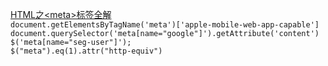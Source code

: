 [HTML之\<meta\>标签全解](https://www.jianshu.com/p/8be65d4039e8)  
`document.getElementsByTagName('meta')['apple-mobile-web-app-capable']`  
`document.querySelector('meta[name="google"]').getAttribute('content')`  
`$('meta[name="seg-user"]');`  
`$("meta").eq(1).attr("http-equiv")`  
